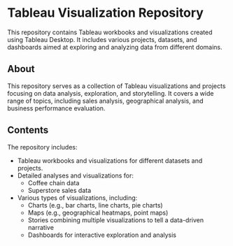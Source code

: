 # Tableau Visualization Repository

This repository contains Tableau workbooks and visualizations created using Tableau Desktop. It includes various projects, datasets, and dashboards aimed at exploring and analyzing data from different domains.

## About

This repository serves as a collection of Tableau visualizations and projects focusing on data analysis, exploration, and storytelling. It covers a wide range of topics, including sales analysis, geographical analysis, and business performance evaluation.

## Contents

The repository includes:

- Tableau workbooks and visualizations for different datasets and projects.
- Detailed analyses and visualizations for:
  - Coffee chain data
  - Superstore sales data
- Various types of visualizations, including:
  - Charts (e.g., bar charts, line charts, pie charts)
  - Maps (e.g., geographical heatmaps, point maps)
  - Stories combining multiple visualizations to tell a data-driven narrative
  - Dashboards for interactive exploration and analysis



